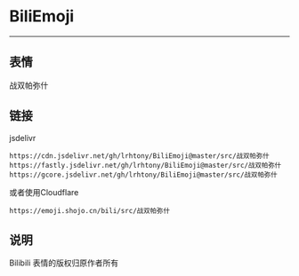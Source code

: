 # BiliEmoji
---
## 表情
战双帕弥什
## 链接
jsdelivr
```
https://cdn.jsdelivr.net/gh/lrhtony/BiliEmoji@master/src/战双帕弥什
https://fastly.jsdelivr.net/gh/lrhtony/BiliEmoji@master/src/战双帕弥什
https://gcore.jsdelivr.net/gh/lrhtony/BiliEmoji@master/src/战双帕弥什
```
或者使用Cloudflare
```
https://emoji.shojo.cn/bili/src/战双帕弥什
```
## 说明
Bilibili 表情的版权归原作者所有
